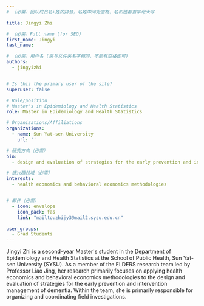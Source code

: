 ```yaml
---
# （必需）团队成员名+姓的拼音，名姓中间为空格，名和姓都首字母大写

title: Jingyi Zhi

# （必需）Full name (for SEO)
first_name: Jingyi
last_name: 

# （必需）用户名 (需与文件夹名字相同，不能有空格即可)
authors:
  - jingyizhi


# Is this the primary user of the site?
superuser: false

# Role/position
# Master's in Epidemiology and Health Statistics
role: Master in Epidemiology and Health Statistics

# Organizations/Affiliations
organizations:
  - name: Sun Yat-sen University
    url: ''

# 研究方向（必需）
bio: 
  - design and evaluation of strategies for the early prevention and intervention management of dementia

# 感兴趣领域（必需）
interests:
  - health economics and behavioral economics methodologies


# 邮件（必需）
  - icon: envelope
    icon_pack: fas
    link: "mailto:zhijy3@mail2.sysu.edu.cn"

user_groups:
  - Grad Students
---
```


Jingyi Zhi is a second-year Master's student in the Department of Epidemiology and Health Statistics at the School of Public Health, Sun Yat-sen University (SYSU). As a member of the ELDERS research team led by Professor Liao Jing, her research primarily focuses on applying health economics and behavioral economics methodologies to the design and evaluation of strategies for the early prevention and intervention management of dementia. Within the team, she is primarily responsible for organizing and coordinating field investigations. 


